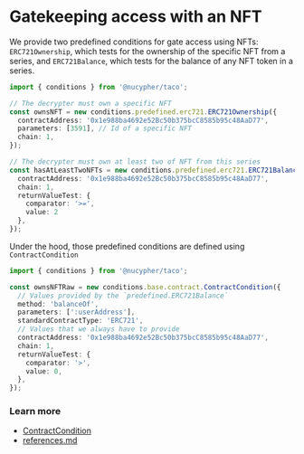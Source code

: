 # Gatekeeping access with an NFT

We provide two predefined conditions for gate access using NFTs: `ERC721Ownership`, which tests for the ownership of the specific NFT from a series, and `ERC721Balance`, which tests for the balance of any NFT token in a series.

```typescript
import { conditions } from '@nucypher/taco';

// The decrypter must own a specific NFT
const ownsNFT = new conditions.predefined.erc721.ERC721Ownership({
  contractAddress: '0x1e988ba4692e52Bc50b375bcC8585b95c48AaD77',
  parameters: [3591], // Id of a specific NFT
  chain: 1,
});

// The decrypter must own at least two of NFT from this series
const hasAtLeastTwoNFTs = new conditions.predefined.erc721.ERC721Balance({
  contractAddress: '0x1e988ba4692e52Bc50b375bcC8585b95c48AaD77',
  chain: 1,
  returnValueTest: {
    comparator: '>=',
    value: 2
  },
});
```

Under the hood, those predefined conditions are defined using `ContractCondition`

```typescript
import { conditions } from '@nucypher/taco';

const ownsNFTRaw = new conditions.base.contract.ContractCondition({
  // Values provided by the `predefined.ERC721Balance`
  method: 'balanceOf',
  parameters: [':userAddress'],
  standardContractType: 'ERC721',
  // Values that we always have to provide
  contractAddress: '0x1e988ba4692e52Bc50b375bcC8585b95c48AaD77',
  chain: 1,
  returnValueTest: {
    comparator: '>',
    value: 0,
  },
});
```

### Learn more&#x20;

* [ContractCondition](../conditions/contractcondition/)
* [references.md](../references.md "mention")

